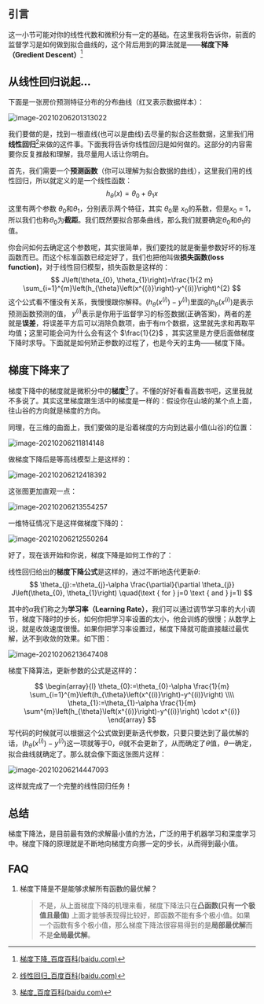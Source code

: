 ## 引言

这一小节可能对你的线性代数和微积分有一定的基础。在这里我将告诉你，前面的监督学习是如何做到拟合曲线的，这个背后用到的算法就是——**梯度下降（Gredient Descent）**[^1]

## 从线性回归说起...

下面是一张房价预测特征分布的分布曲线（红叉表示数据样本）：



![image-20210206201313022](../../../_static\images\image-20210206201313022.png)



我们要做的是，找到一根直线(也可以是曲线)去尽量的拟合这些数据，这里我们用**线性回归**[^2]来做的这件事。下面我将告诉你线性回归是如何做的。这部分的内容需要你反复推敲和理解，我尽量用人话让你明白。

首先，我们需要一个**预测函数**（你可以理解为拟合数据的曲线），这里我们用的线性回归，所以就定义的是一个线性函数：
$$
h_{\theta}(x)=\theta_{0}+\theta_{1} x
$$
这里有两个参数 $\theta_{0}$和$\theta_{1}$，分别表示两个特征，其实 $\theta_{0}$是 $x_{0}$的系数，但是$x_{0}$ = 1，所以我们也称$\theta_{0}$为**截距**。我们既然要拟合那条曲线，那么我们就要确定$\theta_{0}$和$\theta_{1}$的值。

你会问如何去确定这个参数呢，其实很简单，我们要找的就是衡量参数好坏的标准函数而已。而这个标准函数已经定好了，我们也把他叫做**损失函数(loss function)**，对于线性回归模型，损失函数是这样的：
$$
J\left(\theta_{0}, \theta_{1}\right)=\frac{1}{2 m} \sum_{i=1}^{m}\left(h_{\theta}\left(x^{(i)}\right)-y^{(i)}\right)^{2}
$$
这个公式看不懂没有关系，我慢慢跟你解释。$\left(h_{\theta}\left(x^{(i)}\right)-y^{(i)}\right)$里面的$h_{\theta}\left(x^{(i)}\right)$是表示预测函数预测的值， $y^{(i)}$表示是你用于监督学习的标签数据(正确答案)，两者的差就是**误差**，将误差平方后可以消除负数项，由于有m个数据，这里就先求和再取平均值；这里可能会问为什么会有这个 $\frac{1}{2}$ ，其实这里是方便后面做梯度下降时求导。下面就是如何矫正参数的过程了，也是今天的主角——梯度下降。

## 梯度下降来了

梯度下降中的梯度就是微积分中的**梯度**[^3]了。不懂的好好看看高数书吧，这里我就不多说了。其实这里梯度跟生活中的梯度是一样的：假设你在山坡的某个点上面，往山谷的方向就是梯度的方向。

同理，在三维的曲面上，我们要做的是沿着梯度的方向到达最小值(山谷)的位置：

![image-20210206211814148](../../../_static\images\image-20210206211814148.png)

做梯度下降后是等高线模型上是这样的：

![image-20210206212418392](../../../_static\images\image-20210206212418392.png)

这张图更加直观一点：

![image-20210206213554257](../../../_static\images\image-20210206213554257.png)

一维特征情况下是这样做梯度下降的：

![image-20210206212550264](../../../_static\images\image-20210206212550264.png)



好了，现在该开始和你说，梯度下降是如何工作的了：

线性回归给出的**梯度下降公式**是这样的，通过不断地迭代更新$\theta$:
$$
\theta_{j}:=\theta_{j}-\alpha \frac{\partial}{\partial \theta_{j}} J\left(\theta_{0}, \theta_{1}\right) \quad(\text { for } j=0 \text { and } j=1)
$$

其中的$\alpha$我们称之为**学习率（Learning Rate）**，我们可以通过调节学习率的大小调节，梯度下降时的步长，如何你把学习率设置的太小，他会训练的很慢；从数学上说，就是收敛速度很慢。如果你把学习率设置过，梯度下降就可能直接越过最优解，达不到收敛的效果。如下图：

![image-20210206213647408](../../../_static\images\image-20210206213647408.png)

梯度下降算法，更新参数的公式是这样的：


$$
\begin{array}{l}
\theta_{0}:=\theta_{0}-\alpha \frac{1}{m} \sum_{i=1}^{m}\left(h_{\theta}\left(x^{(i)}\right)-y^{(i)}\right) 
\\\\
\theta_{1}:=\theta_{1}-\alpha \frac{1}{m} \sum^{m}\left(h_{\theta}\left(x^{(i)}\right)-y^{(i)}\right) \cdot x^{(i)}
\end{array}
$$
写代码的时候就可以根据这个公式做到更新迭代参数，只要只要达到了最优解的话，$\left(h_{\theta}\left(x^{(i)}\right)-y^{(i)}\right)$这一项就等于0，$\theta$就不会更新了，从而确定了$\theta$值，$\theta$一确定，拟合曲线就确定了。那么就会像下面这张图片这样：

![image-20210206214447093](../../../_static\images\image-20210206214447093.png)

这样就完成了一个完整的线性回归任务！



## 总结

梯度下降法，是目前最有效的求解最小值的方法，广泛的用于机器学习和深度学习中。梯度下降的原理就是不断地向梯度方向挪一定的步长，从而得到最小值。

## FAQ

1. 梯度下降是不是能够求解所有函数的最优解？

   > 不是，从上面梯度下降的机理来看，梯度下降法只在**凸函数(只有一个极值且最值)** 上面才能够表现得比较好，即函数不能有多个极小值。如果一个函数有多个极小值，那么梯度下降法很容易得到的是**局部最优解**而不是**全局最优解**。

[^1]: [梯度下降_百度百科(baidu.com)](https://baike.baidu.com/item/%E6%A2%AF%E5%BA%A6%E4%B8%8B%E9%99%8D/4864937?fr=aladdin)
[^2]: [线性回归_百度百科(baidu.com)](https://baike.baidu.com/item/%E7%BA%BF%E6%80%A7%E5%9B%9E%E5%BD%92)
[^3]: [梯度_百度百科(baidu.com)](https://baike.baidu.com/item/%E6%A2%AF%E5%BA%A6/13014729)